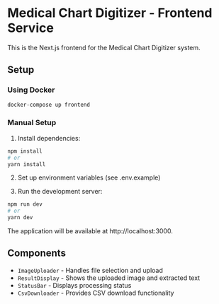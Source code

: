 # Medical Chart Digitizer - Frontend Service

This is the Next.js frontend for the Medical Chart Digitizer system.

## Setup

### Using Docker

```bash
docker-compose up frontend
```

### Manual Setup

1. Install dependencies:

```bash
npm install
# or
yarn install
```

2. Set up environment variables (see .env.example)

3. Run the development server:

```bash
npm run dev
# or
yarn dev
```

The application will be available at http://localhost:3000.

## Components

- `ImageUploader` - Handles file selection and upload
- `ResultDisplay` - Shows the uploaded image and extracted text
- `StatusBar` - Displays processing status
- `CsvDownloader` - Provides CSV download functionality